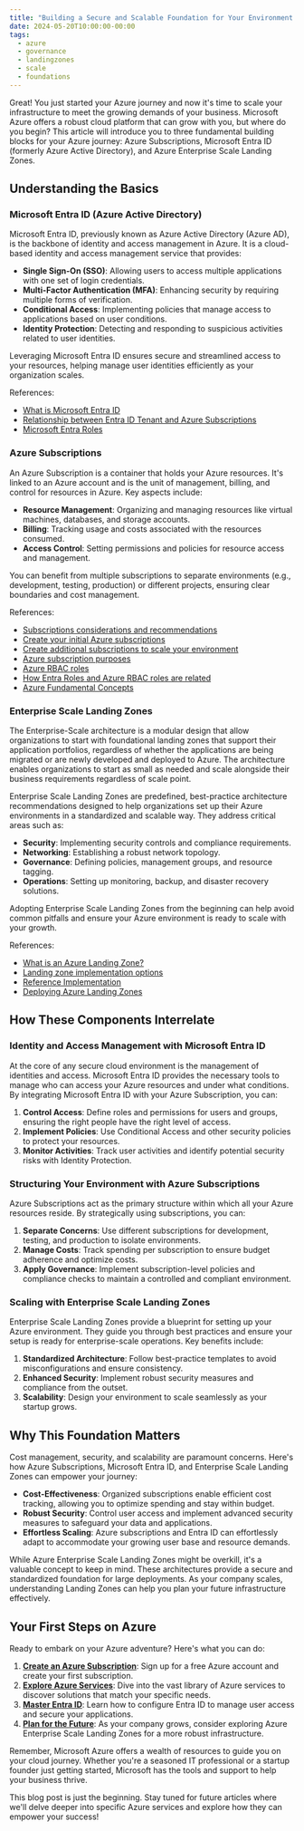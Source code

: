 ```yaml
---
title: "Building a Secure and Scalable Foundation for Your Environment on Azure"
date: 2024-05-20T10:00:00-00:00
tags:
  - azure
  - governance
  - landingzones
  - scale
  - foundations
---
```


Great! You just started your Azure journey and now it's time to scale your infrastructure to meet the growing demands of your business. Microsoft Azure offers a robust cloud platform that can grow with you, but where do you begin? This article will introduce you to three fundamental building blocks for your Azure journey: Azure Subscriptions, Microsoft Entra ID (formerly Azure Active Directory), and Azure Enterprise Scale Landing Zones.

## Understanding the Basics

### Microsoft Entra ID (Azure Active Directory)

Microsoft Entra ID, previously known as Azure Active Directory (Azure AD), is the backbone of identity and access management in Azure. It is a cloud-based identity and access management service that provides:

- **Single Sign-On (SSO)**: Allowing users to access multiple applications with one set of login credentials.
- **Multi-Factor Authentication (MFA)**: Enhancing security by requiring multiple forms of verification.
- **Conditional Access**: Implementing policies that manage access to applications based on user conditions.
- **Identity Protection**: Detecting and responding to suspicious activities related to user identities.

Leveraging Microsoft Entra ID ensures secure and streamlined access to your resources, helping manage user identities efficiently as your organization scales.

References:
- [What is Microsoft Entra ID](https://learn.microsoft.com/en-us/entra/fundamentals/whatis)
- [Relationship between Entra ID Tenant and Azure Subscriptions](https://learn.microsoft.com/en-us/entra/fundamentals/how-subscriptions-associated-directory)
- [Microsoft Entra Roles](https://learn.microsoft.com/en-us/azure/role-based-access-control/rbac-and-directory-admin-roles#microsoft-entra-roles)

### Azure Subscriptions

An Azure Subscription is a container that holds your Azure resources. It's linked to an Azure account and is the unit of management, billing, and control for resources in Azure. Key aspects include:

- **Resource Management**: Organizing and managing resources like virtual machines, databases, and storage accounts.
- **Billing**: Tracking usage and costs associated with the resources consumed.
- **Access Control**: Setting permissions and policies for resource access and management.

You can benefit from multiple subscriptions to separate environments (e.g., development, testing, production) or different projects, ensuring clear boundaries and cost management.

References:
 - [Subscriptions considerations and recommendations](https://learn.microsoft.com/en-us/azure/cloud-adoption-framework/ready/landing-zone/design-area/resource-org-subscriptions)
 - [Create your initial Azure subscriptions](https://learn.microsoft.com/en-us/azure/cloud-adoption-framework/ready/azure-best-practices/initial-subscriptions)
 - [Create additional subscriptions to scale your environment](https://learn.microsoft.com/en-us/azure/cloud-adoption-framework/ready/azure-best-practices/scale-subscriptions)
 - [Azure subscription purposes](https://learn.microsoft.com/en-us/azure/cloud-adoption-framework/ready/considerations/fundamental-concepts#azure-subscription-purposes)
 - [Azure RBAC roles](https://learn.microsoft.com/en-us/azure/role-based-access-control/overview)
 - [How Entra Roles and Azure RBAC roles are related](https://learn.microsoft.com/en-us/azure/role-based-access-control/rbac-and-directory-admin-roles#how-the-roles-are-related)
 - [Azure Fundamental Concepts](https://learn.microsoft.com/en-us/azure/cloud-adoption-framework/ready/considerations/fundamental-concepts)

### Enterprise Scale Landing Zones

The Enterprise-Scale architecture is a modular design that allow organizations to start with foundational landing zones that support their application portfolios, regardless of whether the applications are being migrated or are newly developed and deployed to Azure. The architecture enables organizations to start as small as needed and scale alongside their business requirements regardless of scale point.

Enterprise Scale Landing Zones are predefined, best-practice architecture recommendations designed to help organizations set up their Azure environments in a standardized and scalable way. They address critical areas such as:

- **Security**: Implementing security controls and compliance requirements.
- **Networking**: Establishing a robust network topology.
- **Governance**: Defining policies, management groups, and resource tagging.
- **Operations**: Setting up monitoring, backup, and disaster recovery solutions.

Adopting Enterprise Scale Landing Zones from the beginning can help avoid common pitfalls and ensure your Azure environment is ready to scale with your growth.

References:
- [What is an Azure Landing Zone?](https://learn.microsoft.com/en-us/azure/cloud-adoption-framework/ready/landing-zone/)
- [Landing zone implementation options](https://learn.microsoft.com/en-us/azure/cloud-adoption-framework/ready/landing-zone/implementation-options)
- [Reference Implementation](https://learn.microsoft.com/en-us/azure/cloud-adoption-framework/ready/enterprise-scale/implementation#reference-implementation)
- [Deploying Azure Landing Zones](https://github.com/Azure/Enterprise-Scale/wiki/Deploying-ALZ)

## How These Components Interrelate

### Identity and Access Management with Microsoft Entra ID

At the core of any secure cloud environment is the management of identities and access. Microsoft Entra ID provides the necessary tools to manage who can access your Azure resources and under what conditions. By integrating Microsoft Entra ID with your Azure Subscription, you can:

1. **Control Access**: Define roles and permissions for users and groups, ensuring the right people have the right level of access.
2. **Implement Policies**: Use Conditional Access and other security policies to protect your resources.
3. **Monitor Activities**: Track user activities and identify potential security risks with Identity Protection.

### Structuring Your Environment with Azure Subscriptions

Azure Subscriptions act as the primary structure within which all your Azure resources reside. By strategically using subscriptions, you can:

1. **Separate Concerns**: Use different subscriptions for development, testing, and production to isolate environments.
2. **Manage Costs**: Track spending per subscription to ensure budget adherence and optimize costs.
3. **Apply Governance**: Implement subscription-level policies and compliance checks to maintain a controlled and compliant environment.

### Scaling with Enterprise Scale Landing Zones

Enterprise Scale Landing Zones provide a blueprint for setting up your Azure environment. They guide you through best practices and ensure your setup is ready for enterprise-scale operations. Key benefits include:

1. **Standardized Architecture**: Follow best-practice templates to avoid misconfigurations and ensure consistency.
2. **Enhanced Security**: Implement robust security measures and compliance from the outset.
3. **Scalability**: Design your environment to scale seamlessly as your startup grows.

## Why This Foundation Matters

Cost management, security, and scalability are paramount concerns. Here's how Azure Subscriptions, Microsoft Entra ID, and Enterprise Scale Landing Zones can empower your journey:

- **Cost-Effectiveness**: Organized subscriptions enable efficient cost tracking, allowing you to optimize spending and stay within budget.
- **Robust Security**: Control user access and implement advanced security measures to safeguard your data and applications.
- **Effortless Scaling**: Azure subscriptions and Entra ID can effortlessly adapt to accommodate your growing user base and resource demands.

While Azure Enterprise Scale Landing Zones might be overkill, it's a valuable concept to keep in mind. These architectures provide a secure and standardized foundation for large deployments. As your company scales, understanding Landing Zones can help you plan your future infrastructure effectively.

## Your First Steps on Azure

Ready to embark on your Azure adventure? Here's what you can do:

1. **[Create an Azure Subscription](https://azure.microsoft.com/en-us/free/)**: Sign up for a free Azure account and create your first subscription.
2. **[Explore Azure Services](https://azure.microsoft.com/en-us/products/)**: Dive into the vast library of Azure services to discover solutions that match your specific needs.
3. **[Master Entra ID](https://learn.microsoft.com/en-us/training/paths/manage-identity-and-access/)**: Learn how to configure Entra ID to manage user access and secure your applications.
4. **[Plan for the Future](https://learn.microsoft.com/en-us/azure/cloud-adoption-framework/ready/enterprise-scale/implementation)**: As your company grows, consider exploring Azure Enterprise Scale Landing Zones for a more robust infrastructure.

Remember, Microsoft Azure offers a wealth of resources to guide you on your cloud journey. Whether you're a seasoned IT professional or a startup founder just getting started, Microsoft has the tools and support to help your business thrive.

This blog post is just the beginning. Stay tuned for future articles where we'll delve deeper into specific Azure services and explore how they can empower your success!
